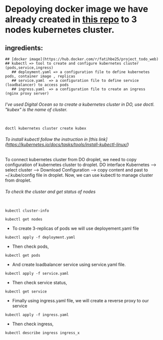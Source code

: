 # Depoloying docker image we have already created in [this repo](https://github.com/fatihbe25/project_todo) to 3 nodes kubernetes cluster.

## ingredients: 
    ## [docker image](https://hub.docker.com/r/fatihbe25/project_todo_web) 
    ## kubectl => tool to create and configure kubernetes cluster (pods,service,ingress) 
       ## deployment.yaml => a configuration file to define kubernetes pods, container image , replicas 
       ## service.yaml  => a configuration file to define service (loadbalancer) to access pods
       ## ingress.yaml  => a configuration file to create an ingress (nginx proxy server)
    
   
  ###### I've used Digital Ocean so to create a kubernetes cluster in DO, use doctl. "kubex" is the name of cluster. 
  
  ```
  
  doctl kubernetes cluster create kubex 
  
  ```
  
  ###### To install kubectl follow the instruction in [this link] (https://kubernetes.io/docs/tasks/tools/install-kubectl-linux/) 
  
  
  To  connect kubernetes cluster from DO droplet, we need to copy configuration of kubernetes cluster to droplet.
  DO interface Kubernetes --> select cluster --> Download Configuration --> copy content and past to  ~/.kube/config   file in droplet. 
  Now, we can use kubectl to manage cluster from droplet. 
   
  ###### To check the cluster and get status of nodes 
  
  ```
  
  kubectl cluster-info 
  
  kubectl get nodes 
  
  ```
  
  
  * To create 3-replicas of pods we will use deployement.yaml file  
  
   
   ```
   kubectl apply -f deployment.yaml 
   ```
   
   * Then check pods, 
   
   ```
   kubectl get pods 
   ```
   
   * And create loadbalancer service using service.yaml file. 
    
   ```
   kubectl apply -f service.yaml
   ```
  
   * Then check service status, 
   
   ```
   kubectl get service 
   ```
  
   * Fimally using ingress.yaml file, we will create a reverse proxy to our service
    
   ```
   kubectl apply -f ingress.yaml
   ```
  
   * Then check ingress, 
    
   ```
   kubectl describe ingress ingress_x
   ```
    
  
  
